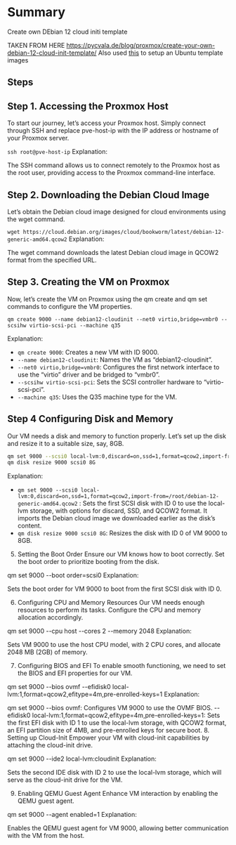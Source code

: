 # Summary

Create own DEbian 12 cloud initi template

TAKEN FROM HERE
https://pycvala.de/blog/proxmox/create-your-own-debian-12-cloud-init-template/
Also used [this](https://pycvala.de/blog/proxmox/create-your-own-debian-12-cloud-init-template/) to setup an Ubuntu template images 

## Steps 

## Step 1. Accessing the Proxmox Host
To start our journey, let’s access your Proxmox host. Simply connect through SSH and replace pve-host-ip with the IP address or hostname of your Proxmox server.

`ssh root@pve-host-ip`
Explanation:

The SSH command allows us to connect remotely to the Proxmox host as the root user, providing access to the Proxmox command-line interface.

## Step 2. Downloading the Debian Cloud Image
Let’s obtain the Debian cloud image designed for cloud environments using the wget command.

`wget https://cloud.debian.org/images/cloud/bookworm/latest/debian-12-generic-amd64.qcow2`
Explanation:

The wget command downloads the latest Debian cloud image in QCOW2 format from the specified URL.

## Step 3. Creating the VM on Proxmox

Now, let’s create the VM on Proxmox using the qm create and qm set commands to configure the VM properties.

`qm create 9000 --name debian12-cloudinit --net0 virtio,bridge=vmbr0 --scsihw virtio-scsi-pci --machine q35` 

Explanation:

* `qm create 9000`: Creates a new VM with ID 9000.
* `--name debian12-cloudinit`: Names the VM as “debian12-cloudinit”.
* `--net0 virtio,bridge=vmbr0`: Configures the first network interface to use the “virtio” driver and be bridged to “vmbr0”.
* `--scsihw virtio-scsi-pci`: Sets the SCSI controller hardware to “virtio-scsi-pci”.
* `--machine q35`: Uses the Q35 machine type for the VM.

## Step 4 Configuring Disk and Memory

Our VM needs a disk and memory to function properly. Let’s set up the disk and resize it to a suitable size, say, 8GB.

```sh
qm set 9000 --scsi0 local-lvm:0,discard=on,ssd=1,format=qcow2,import-from=/root/debian-12-generic-amd64.qcow2
qm disk resize 9000 scsi0 8G
```
Explanation:


* `qm set 9000 --scsi0 local-lvm:0,discard=on,ssd=1,format=qcow2,import-from=/root/debian-12-generic-amd64.qcow2` : Sets the first SCSI disk with ID 0 to use the local-lvm storage, with options for discard, SSD, and QCOW2 format. It imports the Debian cloud image we downloaded earlier as the disk’s content.
* `qm disk resize 9000 scsi0 8G`: Resizes the disk with ID 0 of VM 9000 to 8GB.


5. Setting the Boot Order
Ensure our VM knows how to boot correctly. Set the boot order to prioritize booting from the disk.

qm set 9000 --boot order=scsi0
Explanation:

Sets the boot order for VM 9000 to boot from the first SCSI disk with ID 0.

6. Configuring CPU and Memory Resources
Our VM needs enough resources to perform its tasks. Configure the CPU and memory allocation accordingly.

qm set 9000 --cpu host --cores 2 --memory 2048
Explanation:

Sets VM 9000 to use the host CPU model, with 2 CPU cores, and allocate 2048 MB (2GB) of memory.

7. Configuring BIOS and EFI
To enable smooth functioning, we need to set the BIOS and EFI properties for our VM.

qm set 9000 --bios ovmf --efidisk0 local-lvm:1,format=qcow2,efitype=4m,pre-enrolled-keys=1
Explanation:

qm set 9000 --bios ovmf: Configures VM 9000 to use the OVMF BIOS.
--efidisk0 local-lvm:1,format=qcow2,efitype=4m,pre-enrolled-keys=1: Sets the first EFI disk with ID 1 to use the local-lvm storage, with QCOW2 format, an EFI partition size of 4MB, and pre-enrolled keys for secure boot.
8. Setting up Cloud-Init
Empower your VM with cloud-init capabilities by attaching the cloud-init drive.

qm set 9000 --ide2 local-lvm:cloudinit
Explanation:

Sets the second IDE disk with ID 2 to use the local-lvm storage, which will serve as the cloud-init drive for the VM.

9. Enabling QEMU Guest Agent
Enhance VM interaction by enabling the QEMU guest agent.

qm set 9000 --agent enabled=1
Explanation:

Enables the QEMU guest agent for VM 9000, allowing better communication with the VM from the host.
